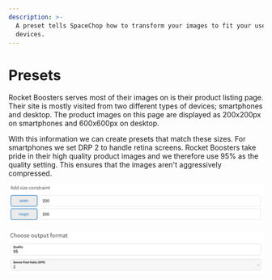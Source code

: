```yaml
---
description: >-
  A preset tells SpaceChop how to transform your images to fit your users
  devices.
---
```


# Presets

Rocket Boosters serves most of their images on is their product listing page. Their site is mostly visited from two different types of devices; smartphones and desktop. The product images on this page are displayed as 200x200px on smartphones and 600x600px on desktop.

With this information we can create presets that match these sizes. For smartphones we set DRP 2 to handle retina screens. Rocket Boosters take pride in their high quality product images and we therefore use 95% as the quality setting. This ensures that the images aren't aggressively compressed.

![Size constraints for smartphones.](../.gitbook/assets/ska-rmavbild-2018-05-12-kl.-15.23.09.png)

![Output format for smartphones.](../.gitbook/assets/ska-rmavbild-2018-05-12-kl.-15.23.27.png)





